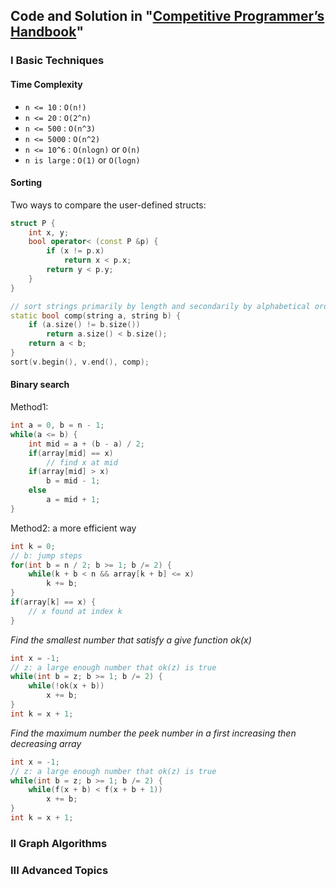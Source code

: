 ## Code and Solution in "[Competitive Programmer’s Handbook](https://cses.fi/book/book.pdf)"

### I Basic Techniques

#### Time Complexity
* `n <= 10` : `O(n!)`
* `n <= 20` : `O(2^n)`
* `n <= 500` : `O(n^3)`
* `n <= 5000` : `O(n^2)`
* `n <= 10^6` : `O(nlogn)` or `O(n)`
* `n is large` : `O(1)` or `O(logn)`

#### Sorting
Two ways to compare the user-defined structs:   
```c++
struct P {
    int x, y;
    bool operator< (const P &p) {
        if (x != p.x) 
            return x < p.x;
        return y < p.y;
    }
}
```
```c++
// sort strings primarily by length and secondarily by alphabetical order
static bool comp(string a, string b) {
    if (a.size() != b.size())
        return a.size() < b.size();
    return a < b;
}
sort(v.begin(), v.end(), comp);
```

#### Binary search
Method1:
```c++
int a = 0, b = n - 1;
while(a <= b) {
    int mid = a + (b - a) / 2;
    if(array[mid] == x)
        // find x at mid
    if(array[mid] > x)
        b = mid - 1;
    else 
        a = mid + 1;
}
```
Method2: a more efficient way
```c++
int k = 0;
// b: jump steps
for(int b = n / 2; b >= 1; b /= 2) {
    while(k + b < n && array[k + b] <= x)
        k += b;
}
if(array[k] == x) {
    // x found at index k
}
```
*Find the smallest number that satisfy a give function ok(x)*
```c++
int x = -1;
// z: a large enough number that ok(z) is true
while(int b = z; b >= 1; b /= 2) {
    while(!ok(x + b))
        x += b;
}
int k = x + 1;
```
*Find the maximum number the peek number in a first increasing then decreasing array*
```c++
int x = -1;
// z: a large enough number that ok(z) is true
while(int b = z; b >= 1; b /= 2) {
    while(f(x + b) < f(x + b + 1))
        x += b;
}
int k = x + 1;
```


### II Graph Algorithms


### III Advanced Topics
